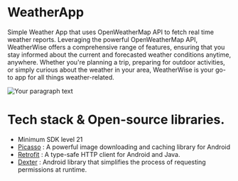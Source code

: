 # WeatherApp
Simple Weather App that uses OpenWeatherMap API to fetch real time weather reports.
Leveraging the powerful OpenWeatherMap API, WeatherWise offers a comprehensive range of features, ensuring that you stay informed about the current and forecasted weather conditions anytime, anywhere. Whether you're planning a trip, preparing for outdoor activities, or simply curious about the weather in your area, WeatherWise is your go-to app for all things weather-related.

![Your paragraph text](https://github.com/abhii2002/WeatherApp/assets/87520905/6982bb45-6fb6-4ea0-99a5-192e0ff2a186)

# Tech stack & Open-source libraries. 
- Minimum SDK level 21
- [Picasso](https://github.com/square/picasso) : A powerful image downloading and caching library for Android
- [Retrofit](https://github.com/square/retrofit) : A type-safe HTTP client for Android and Java.
- [Dexter](https://github.com/Karumi/Dexter) : Android library that simplifies the process of requesting permissions at runtime.
